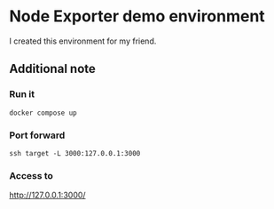 # Node Exporter demo environment

I created this environment for my friend.

## Additional note
### Run it

```
docker compose up
```

### Port forward

```
ssh target -L 3000:127.0.0.1:3000
```

### Access to 
http://127.0.0.1:3000/

